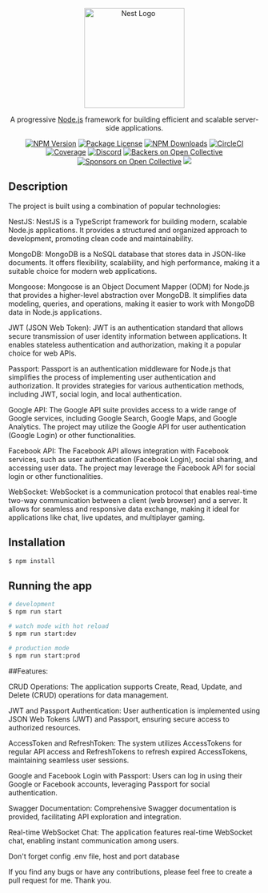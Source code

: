 <p align="center">
  <a href="http://nestjs.com/" target="blank"><img src="https://nestjs.com/img/logo-small.svg" width="200" alt="Nest Logo" /></a>
</p>

[circleci-image]: https://img.shields.io/circleci/build/github/nestjs/nest/master?token=abc123def456
[circleci-url]: https://circleci.com/gh/nestjs/nest

  <p align="center">A progressive <a href="http://nodejs.org" target="_blank">Node.js</a> framework for building efficient and scalable server-side applications.</p>
    <p align="center">
<a href="https://www.npmjs.com/~nestjscore" target="_blank"><img src="https://img.shields.io/npm/v/@nestjs/core.svg" alt="NPM Version" /></a>
<a href="https://www.npmjs.com/~nestjscore" target="_blank"><img src="https://img.shields.io/npm/l/@nestjs/core.svg" alt="Package License" /></a>
<a href="https://www.npmjs.com/~nestjscore" target="_blank"><img src="https://img.shields.io/npm/dm/@nestjs/common.svg" alt="NPM Downloads" /></a>
<a href="https://circleci.com/gh/nestjs/nest" target="_blank"><img src="https://img.shields.io/circleci/build/github/nestjs/nest/master" alt="CircleCI" /></a>
<a href="https://coveralls.io/github/nestjs/nest?branch=master" target="_blank"><img src="https://coveralls.io/repos/github/nestjs/nest/badge.svg?branch=master#9" alt="Coverage" /></a>
<a href="https://discord.gg/G7Qnnhy" target="_blank"><img src="https://img.shields.io/badge/discord-online-brightgreen.svg" alt="Discord"/></a>
<a href="https://opencollective.com/nest#backer" target="_blank"><img src="https://opencollective.com/nest/backers/badge.svg" alt="Backers on Open Collective" /></a>
<a href="https://opencollective.com/nest#sponsor" target="_blank"><img src="https://opencollective.com/nest/sponsors/badge.svg" alt="Sponsors on Open Collective" /></a>
  <a href="https://twitter.com/nestframework" target="_blank"><img src="https://img.shields.io/twitter/follow/nestframework.svg?style=social&label=Follow"></a>
</p>


## Description
The project is built using a combination of popular technologies:

NestJS: NestJS is a TypeScript framework for building modern, scalable Node.js applications. It provides a structured and organized approach to development, promoting clean code and maintainability.

MongoDB: MongoDB is a NoSQL database that stores data in JSON-like documents. It offers flexibility, scalability, and high performance, making it a suitable choice for modern web applications.

Mongoose: Mongoose is an Object Document Mapper (ODM) for Node.js that provides a higher-level abstraction over MongoDB. It simplifies data modeling, queries, and operations, making it easier to work with MongoDB data in Node.js applications.

JWT (JSON Web Token): JWT is an authentication standard that allows secure transmission of user identity information between applications. It enables stateless authentication and authorization, making it a popular choice for web APIs.

Passport: Passport is an authentication middleware for Node.js that simplifies the process of implementing user authentication and authorization. It provides strategies for various authentication methods, including JWT, social login, and local authentication.

Google API: The Google API suite provides access to a wide range of Google services, including Google Search, Google Maps, and Google Analytics. The project may utilize the Google API for user authentication (Google Login) or other functionalities.

Facebook API: The Facebook API allows integration with Facebook services, such as user authentication (Facebook Login), social sharing, and accessing user data. The project may leverage the Facebook API for social login or other functionalities.

WebSocket: WebSocket is a communication protocol that enables real-time two-way communication between a client (web browser) and a server. It allows for seamless and responsive data exchange, making it ideal for applications like chat, live updates, and multiplayer gaming.

## Installation

```bash
$ npm install
```

## Running the app

```bash
# development
$ npm run start

# watch mode with hot reload
$ npm run start:dev

# production mode
$ npm run start:prod
```

##Features:

CRUD Operations: The application supports Create, Read, Update, and Delete (CRUD) operations for data management.

JWT and Passport Authentication: User authentication is implemented using JSON Web Tokens (JWT) and Passport, ensuring secure access to authorized resources.

AccessToken and RefreshToken: The system utilizes AccessTokens for regular API access and RefreshTokens to refresh expired AccessTokens, maintaining seamless user sessions.

Google and Facebook Login with Passport: Users can log in using their Google or Facebook accounts, leveraging Passport for social authentication.

Swagger Documentation: Comprehensive Swagger documentation is provided, facilitating API exploration and integration.

Real-time WebSocket Chat: The application features real-time WebSocket chat, enabling instant communication among users.

Don't forget config .env file, host and port database

If you find any bugs or have any contributions, please feel free to create a pull request for me. Thank you.